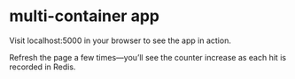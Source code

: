 # multi-container app

Visit localhost:5000 in your browser to see the app in action. 

Refresh the page a few times—you’ll see the counter increase as each hit is recorded in Redis.
